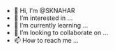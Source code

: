 - 👋 Hi, I’m @SKNAHAR
- 👀 I’m interested in ...
- 🌱 I’m currently learning ...
- 💞️ I’m looking to collaborate on ...
- 📫 How to reach me ...

<!---
SKNAHAR/SKNAHAR is a ✨ special ✨ repository because its `README.md` (this file) appears on your GitHub profile.
You can click the Preview link to take a look at your changes.
--->
